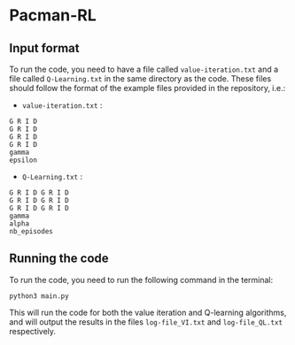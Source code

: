 # Pacman-RL

## Input format

To run the code, you need to have a file called `value-iteration.txt` and a file called `Q-Learning.txt` in the same directory as the code.
These files should follow the format of the example files provided in the repository, i.e.:
    
- `value-iteration.txt` :
```
G R I D
G R I D
G R I D
G R I D
gamma
epsilon
```
- `Q-Learning.txt` :
```
G R I D G R I D
G R I D G R I D
G R I D G R I D
gamma
alpha
nb_episodes
```

## Running the code

To run the code, you need to run the following command in the terminal:
```
python3 main.py
```
This will run the code for both the value iteration and Q-learning algorithms, and will output the results in the files `log-file_VI.txt` and `log-file_QL.txt` respectively.